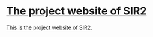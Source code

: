 [The project website of SIR2](http://sirsquare.github.io/)
==
[This is the project website of SIR2.](https://sirsquare.github.io/Benchmarking_Singlae_image_reflection_removal_algorithms.htm)
